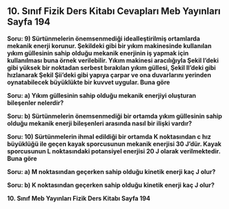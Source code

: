 ## 10. Sınıf Fizik Ders Kitabı Cevapları Meb Yayınları Sayfa 194

**Soru: 9) Sürtünmelerin önemsenmediği idealleştirilmiş ortamlarda mekanik enerji korunur. Şekildeki gibi bir yıkım makinesinde kullanılan yıkım güllesinin sahip olduğu mekanik enerjinin iş yapmak için kullanılması buna örnek verilebilir. Yıkım makinesi aracılığıyla Şekil l’deki gibi yüksek bir noktadan serbest bırakılan yıkım güllesi, Şekil ll’deki gibi hızlanarak Şekil Şii’deki gibi yapıya çarpar ve ona duvarlarını yerinden oynatabilecek büyüklükte bir kuvvet uygular. Buna göre**

**Soru: a) Yıkım güllesinin sahip olduğu mekanik enerjiyi oluşturan bileşenler nelerdir?**

**Soru: b) Sürtünmelerin önemsenmediği bir ortamda yıkım güllesinin sahip olduğu mekanik enerji bileşenleri arasında nasıl bir ilişki vardır?**

**Soru: 10) Sürtünmelerin ihmal edildiği bir ortamda K noktasından c hız büyüklüğü ile geçen kayak sporcusunun mekanik enerjisi 30 J’dür. Kayak sporcusunun L noktasındaki potansiyel enerjisi 20 J olarak verilmektedir. Buna göre**

**Soru: a) M noktasından geçerken sahip olduğu kinetik enerji kaç J olur?**

**Soru: b) K noktasından geçerken sahip olduğu kinetik enerji kaç J olur?**

**10. Sınıf Meb Yayınları Fizik Ders Kitabı Sayfa 194**